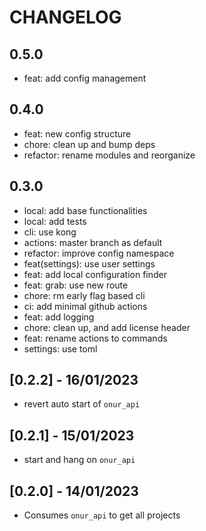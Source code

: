 <!--
Onur is free software: you can redistribute it and/or modify
it under the terms of the GNU General Public License as published by
the Free Software Foundation, either version 3 of the License, or
(at your option) any later version.

Onur is distributed in the hope that it will be useful,
but WITHOUT ANY WARRANTY; without even the implied warranty of
MERCHANTABILITY or FITNESS FOR A PARTICULAR PURPOSE.  See the
GNU General Public License for more details.

You should have received a copy of the GNU General Public License
along with Onur. If not, see <https://www.gnu.org/licenses/>.
-->

# CHANGELOG

## 0.5.0

- feat: add config management

## 0.4.0

- feat: new config structure
- chore: clean up and bump deps
- refactor: rename modules and reorganize

## 0.3.0

- local: add base functionalities
- local: add tests
- cli: use kong
- actions: master branch as default
- refactor: improve config namespace
- feat(settings): use user settings
- feat: add local configuration finder
- feat: grab: use new route
- chore: rm early flag based cli
- ci: add minimal github actions
- feat: add logging
- chore: clean up, and add license header
- feat: rename actions to commands
- settings: use toml

## [0.2.2] - 16/01/2023

- revert auto start of `onur_api`

## [0.2.1] - 15/01/2023

- start and hang on `onur_api`

## [0.2.0] - 14/01/2023

- Consumes `onur_api` to get all projects
